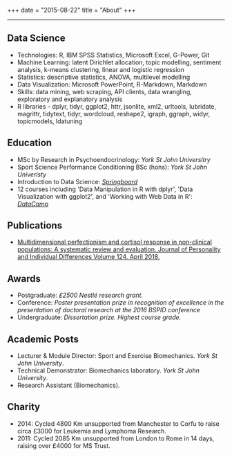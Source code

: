 +++
date = "2015-08-22"
title = "About"
+++

***

## Data Science
- Technologies: R, IBM SPSS Statistics, Microsoft Excel, G-Power, Git
- Machine Learning: latent Dirichlet allocation, topic modelling, sentiment analysis, k-means clustering, linear and logistic regression
- Statistics: descriptive statistics, ANOVA, multilevel modelling
- Data Visualization: Microsoft PowerPoint, R-Markdown, Markdown
- Skills: data mining, web scraping, API clients, data wrangling, exploratory and explanatory analysis
- R libraries - dplyr, tidyr, ggplot2, httr, jsonlite, xml2, urltools, lubridate, magrittr, tidytext, tidyr, wordcloud, reshape2, igraph, ggraph, widyr, topicmodels, ldatuning

## Education 
- MSc by Research in Psychoendocrinology: *York St John Universitry*
- Sport Science Performance Conditioning BSc (hons): *York St John Univeristy*
- Introduction to Data Science: [*Springboard*](https://www.springboard.com)
- 12 courses including 'Data Manipulation in R with dplyr', 'Data Visualization with ggplot2', and 'Working with Web Data in R': [*DataCamp*](https://www.datacamp.com/profile/mikepage)

## Publications
- [Multidimensional perfectionism and cortisol response in non-clinical populations: A systematic review and evaluation. Journal of Personality and Individual Differences Volume 124. April 2018.](https://doi.org/10.1016/j.paid.2017.11.037)

## Awards
- Postgraduate: *£2500 Nestlé research grant.*
- Conference: *Poster presentation prize in recognition of excellence in the presentation of doctoral research at the 2016 BSPID conference*
- Undergraduate: *Dissertation prize. Highest course grade.*

## Academic Posts
- Lecturer & Module Director: Sport and Exercise Biomechanics. *York St John University*.
- Technical Demonstrator: Biomechanics laboratory. *York St John University*.
- Research Assistant (Biomechanics).

## Charity
- 2014: Cycled 4800 Km unsupported from Manchester to Corfu to raise circa £3000 for Leukemia and Lymphoma Research.
- 2011: Cycled 2085 Km unsupported from London to Rome in 14 days, raising over £4000 for MS Trust.

